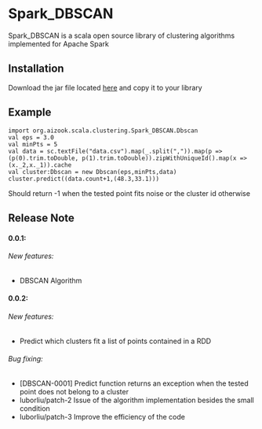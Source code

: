 Spark_DBSCAN
=======
Spark_DBSCAN is a scala open source library of clustering algorithms implemented for Apache Spark

## Installation

Download the jar file located [here](https://s3-eu-west-1.amazonaws.com/aizook/0.0.2-RC/sparkai_2.10-0.0.2-RC.jar) and copy it to your library

## Example
    import org.aizook.scala.clustering.Spark_DBSCAN.Dbscan
    val eps = 3.0
    val minPts = 5
    val data = sc.textFile("data.csv").map(_.split(",")).map(p => (p(0).trim.toDouble, p(1).trim.toDouble)).zipWithUniqueId().map(x => (x._2,x._1)).cache
    val cluster:Dbscan = new Dbscan(eps,minPts,data)
    cluster.predict((data.count+1,(48.3,33.1)))
    
Should return -1 when the tested point fits noise or the cluster id otherwise

## Release Note

#### 0.0.1:
###### New features:
* DBSCAN Algorithm

#### 0.0.2:
###### New features:
* Predict which clusters fit a list of points contained in a RDD

###### Bug fixing:
* [DBSCAN-0001] Predict function returns an exception when the tested point does not belong to a cluster
* luborliu/patch-2 Issue of the algorithm implementation besides the small condition
* luborliu/patch-3 Improve the efficiency of the code
